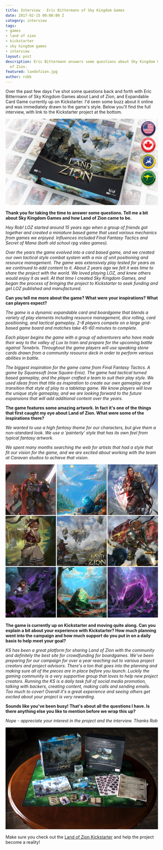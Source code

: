 ```yaml
---
title: Interview - Eric Bittermann of Sky Kingdom Games
date: 2017-02-15 00:00:00 Z
category: interview
tags:
- games
- land of zion
- kickstarter
- sky kingdom games
- interview
layout: post
description: Eric Bittermann answers some questions about Sky Kingdom Games' Land
  of Zion.
featured: landofzion.jpg
author: robk
---
```


Over the past few days I've shot some questions back and forth with Eric Bittermann of Sky Kingdom Games about Land of Zion, and Expandable Card Game currently up on Kickstarter. I'd seen some buzz about it online and was immediately drawn to the game's style. Below you'll find the full interview, with link to the Kickstarter project at the bottom.

![Land of Zion](/images/landofzion/box.png)

**Thank you for taking the time to answer some questions. Tell me a bit about Sky Kingdom Games and how Land of Zion came to be.**

*Hey Rob! LOZ started around 15 years ago when a group of friends got together and created a miniature based game that used various mechanics from games we enjoyed. Influences included Final Fantasy Tactics and Secret of Mana (both old school rpg video games).*

*Over the years the game evolved into a card based game, and we created our own tactical style combat system with a mix of unit positioning and resource management. The game was extensively play tested for years as we continued to add content to it. About 2 years ago we felt it was time to share the project with the world. We loved playing LOZ, and knew others would enjoy it as well. At that time I created Sky Kingdom Games, and began the process of bringing the project to Kickstarter to seek funding and get LOZ published and manufactured.*

**Can you tell me more about the game? What were your inspirations? What can players expect?**

*The game is a dynamic expandable card and boardgame that blends a variety of play elements including resource management, dice rolling, card positioning, and tactical gameplay. 2-8 players compete on a large grid-based game board and matches take 45-60 minutes to complete.*

*Each player begins the game with a group of adventurers who have made their way to the valley of Lux to train and prepare for the upcoming battle against Tenebris. Throughout the game players will use speaking stone cards drawn from a community resource deck in order to perform various abilities in battle.*

*The biggest inspiration for the game came from Final Fantasy Tactics. A game by Squaresoft (now Square-Enix). The game had tactical turned based gameplay, and the player crafted a team to suit their play style. We used ideas from that title as inspiration to create our own gameplay and transition that style of play to a tabletop game. We know players will love the unique style gameplay, and we are looking forward to the future expansions that will add additional content over the years.*

**The game features some amazing artwork. In fact it's one of the things that first caught my eye about Land of Zion. What were some of the inspirations there?**

*We wanted to use a high fantasy theme for our characters, but give them a non-standard look. We use a 'painterly' style that has its own feel from typical fantasy artwork.*

*We spent many months searching the web for artists that had a style that fit our vision for the game, and we are excited about working with the team at Caravan studios to achieve that vision.*

![Land of Zion Artwork](/images/landofzion/zionart.jpg)

**The game is currently up on Kickstarter and moving quite along. Can you explain a bit about your experience with Kickstarter? How much planning went into the campaign and how much support do you put in on a daily basis to help meet your goal?**

*KS has been a great platform for sharing Land of Zion with the community and definitely the best site for crowdfunding for boardgames. We've been preparing for our campaign for over a year reaching out to various project creators and project advisors. There's a ton that goes into the planning and making sure all of the pieces are in place before you launch. Luckily the gaming community is a very supportive group that loves to help new project creators. Running the KS is a daily task full of social media promotion, talking with backers, creating content, making calls and sending emails. Too much to cover! Overall it's a great experience and seeing others get excited about your project is very rewarding.*

**Sounds like you've been busy! That's about all the questions I have. Is there anything else you like to mention before we wrap this up?**

*Nope - appreciate your interest in the project and the interview. Thanks Rob*

![Land of Zion Layout](/images/landofzion/landofzion.jpg)

Make sure you check out the [Land of Zion Kickstarter](https://www.kickstarter.com/projects/skykingdomgames/land-of-zion-ecg) and help the project become a reality!
